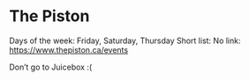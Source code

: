 # The Piston

Days of the week: Friday, Saturday, Thursday
Short list: No
link: https://www.thepiston.ca/events

Don’t go to Juicebox :(